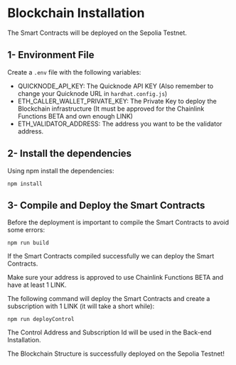 # Blockchain Installation

The Smart Contracts will be deployed on the Sepolia Testnet.

## 1- Environment File

Create a `.env` file with the following variables:

* QUICKNODE_API_KEY: The Quicknode API KEY (Also remember to change your Quicknode URL in `hardhat.config.js`)
* ETH_CALLER_WALLET_PRIVATE_KEY: The Private Key to deploy the Blockchain infrastructure (It must be approved for the Chainlink Functions BETA and own enough LINK)
* ETH_VALIDATOR_ADDRESS: The address you want to be the validator address.

## 2- Install the dependencies

Using npm install the dependencies:

```
npm install
```

## 3- Compile and Deploy the Smart Contracts

Before the deployment is important to compile the Smart Contracts to avoid some errors:

```
npm run build
```

If the Smart Contracts compiled successfully we can deploy the Smart Contracts.

Make sure your address is approved to use Chainlink Functions BETA and have at least 1 LINK.

The following command will deploy the Smart Contracts and create a subscription with 1 LINK (it will take a short while):

```
npm run deployControl
```

The Control Address and Subscription Id will be used in the Back-end Installation.

The Blockchain Structure is successfully deployed on the Sepolia Testnet!
